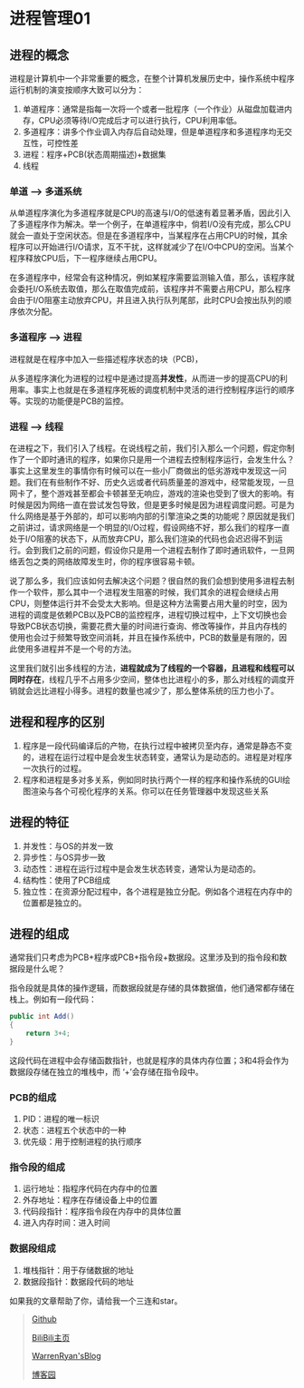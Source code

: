 # 进程管理01

## 进程的概念

进程是计算机中一个非常重要的概念，在整个计算机发展历史中，操作系统中程序运行机制的演变按顺序大致可以分为：

1. 单道程序：通常是指每一次将一个或者一批程序（一个作业）从磁盘加载进内存，CPU必须等待I/O完成后才可以进行执行，CPU利用率低。
2. 多道程序：讲多个作业调入内存后自动处理，但是单道程序和多道程序均无交互性，可控性差
3. 进程：程序+PCB(状态周期描述)+数据集
4. 线程

### 单道 --> 多道系统

从单道程序演化为多道程序就是CPU的高速与I/O的低速有着显著矛盾，因此引入了多道程序作为解决。举一个例子，在单道程序中，倘若I/O没有完成，那么CPU就会一直处于空闲状态。但是在多道程序中，当某程序在占用CPU的时候，其余程序可以开始进行I/O请求，互不干扰，这样就减少了在I/O中CPU的空闲。当某个程序释放CPU后，下一程序继续占用CPU。

在多道程序中，经常会有这种情况，例如某程序需要监测输入值，那么，该程序就会委托I/O系统去取值，那么在取值完成前，该程序并不需要占用CPU，那么程序会由于I/O阻塞主动放弃CPU，并且进入执行队列尾部，此时CPU会按出队列的顺序依次分配。

### 多道程序 --> 进程

进程就是在程序中加入一些描述程序状态的块（PCB)，

从多道程序演化为进程的过程中是通过提高**并发性**，从而进一步的提高CPU的利用率。事实上也就是在多道程序死板的调度机制中灵活的进行控制程序运行的顺序等。实现的功能便是PCB的监控。

### 进程 --> 线程

在进程之下，我们引入了线程。在说线程之前，我们引入那么一个问题，假定你制作了一个即时通讯的程序，如果你只是用一个进程去控制程序运行，会发生什么？事实上这里发生的事情你有时候可以在一些小厂商做出的低劣游戏中发现这一问题。我们在有些制作不好、历史久远或者代码质量差的游戏中，经常能发现，一旦网卡了，整个游戏甚至都会卡顿甚至无响应，游戏的渲染也受到了很大的影响。有时候是因为网络一直在尝试发包导致，但是更多时候是因为进程调度问题。可是为什么网络是基于外部的，却可以影响内部的引擎渲染之类的功能呢？原因就是我们之前讲过，请求网络是一个明显的I/O过程，假设网络不好，那么我们的程序一直处于I/O阻塞的状态下，从而放弃CPU，那么我们渲染的代码也会迟迟得不到运行。会到我们之前的问题，假设你只是用一个进程去制作了即时通讯软件，一旦网络丢包之类的网络故障发生时，你的程序很容易卡顿。

说了那么多，我们应该如何去解决这个问题？很自然的我们会想到使用多进程去制作一个软件，那么其中一个进程发生阻塞的时候，我们其余的进程会继续占用CPU，则整体运行并不会受太大影响。但是这种方法需要占用大量的时空，因为进程的调度是依赖PCB以及PCB的监控程序，进程切换过程中，上下文切换也会导致PCB状态切换，需要花费大量的时间进行查询、修改等操作，并且内存栈的使用也会过于频繁导致空间消耗，并且在操作系统中，PCB的数量是有限的，因此使用多进程并不是一个号的方法。

这里我们就引出多线程的方法，**进程就成为了线程的一个容器，且进程和线程可以同时存在**，线程几乎不占用多少空间，整体也比进程小的多，那么对线程的调度开销就会远比进程小得多。进程的数量也减少了，那么整体系统的压力也小了。

## 进程和程序的区别

1. 程序是一段代码编译后的产物，在执行过程中被拷贝至内存，通常是静态不变的，进程在运行过程中是会发生状态转变，通常认为是动态的。进程是对程序一次执行的过程。
2. 程序和进程是多对多关系，例如同时执行两个一样的程序和操作系统的GUI绘图渲染与各个可视化程序的关系。你可以在任务管理器中发现这些关系

## 进程的特征

1. 并发性：与OS的并发一致
2. 异步性：与OS异步一致
3. 动态性：进程在运行过程中是会发生状态转变，通常认为是动态的。
4. 结构性：使用了PCB组成
5. 独立性：在资源分配过程中，各个进程是独立分配。例如各个进程在内存中的位置都是独立的。

## 进程的组成

通常我们只考虑为PCB+程序或PCB+指令段+数据段。这里涉及到的指令段和数据段是什么呢？

指令段就是具体的操作逻辑，而数据段就是存储的具体数据值，他们通常都存储在栈上。例如有一段代码：

``` C#
public int Add()
{
    return 3+4;
}
```

这段代码在进程中会存储函数指针，也就是程序的具体内存位置；3和4将会作为数据段存储在独立的堆栈中，而 ‘+’会存储在指令段中。

### PCB的组成

1. PID：进程的唯一标识
2. 状态：进程五个状态中的一种
3. 优先级：用于控制进程的执行顺序

### 指令段的组成

1. 运行地址：指程序代码在内存中的位置
2. 外存地址：程序在存储设备上中的位置
3. 代码段指针：程序指令段在内存中的具体位置
4. 进入内存时间：进入时间

### 数据段组成

1. 堆栈指针：用于存储数据的地址
2. 数据段指针：数据段代码的地址

如果我的文章帮助了你，请给我一个三连和star。

>[Github](https://github.com/StevenEco/.NetCoreGuide)
>
>[BiliBili主页](https://space.bilibili.com/33311288)
>
>[WarrenRyan'sBlog](https://blog.tity.xyz)
>
>[博客园](https://cnblogs.com/warrenryan)